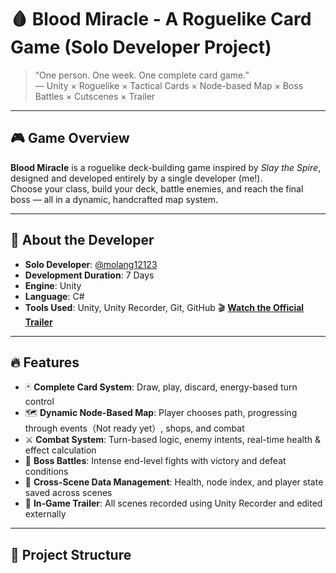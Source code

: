 # 🩸 Blood Miracle - A Roguelike Card Game (Solo Developer Project)

> “One person. One week. One complete card game.”  
> — Unity × Roguelike × Tactical Cards × Node-based Map × Boss Battles × Cutscenes × Trailer

---

## 🎮 Game Overview

**Blood Miracle** is a roguelike deck-building game inspired by *Slay the Spire*, designed and developed entirely by a single developer (me!).  
Choose your class, build your deck, battle enemies, and reach the final boss — all in a dynamic, handcrafted map system.

---

## 👤 About the Developer

- **Solo Developer**: [@molang12123](https://github.com/molang12123)  
- **Development Duration**: 7 Days  
- **Engine**: Unity
- **Language**: C#  
- **Tools Used**: Unity, Unity Recorder, Git, GitHub
🎬 [**Watch the Official Trailer**]((https://t.bilibili.com/1073907807359598615?share_source=pc_native))

---

## 🔥 Features

- 🃏 **Complete Card System**: Draw, play, discard, energy-based turn control
- 🗺️ **Dynamic Node-Based Map**: Player chooses path, progressing through events（Not ready yet）, shops, and combat
- ⚔️ **Combat System**: Turn-based logic, enemy intents, real-time health & effect calculation
- 👿 **Boss Battles**: Intense end-level fights with victory and defeat conditions
- 💾 **Cross-Scene Data Management**: Health, node index, and player state saved across scenes
- 🎥 **In-Game Trailer**: All scenes recorded using Unity Recorder and edited externally

---

## 🧱 Project Structure
